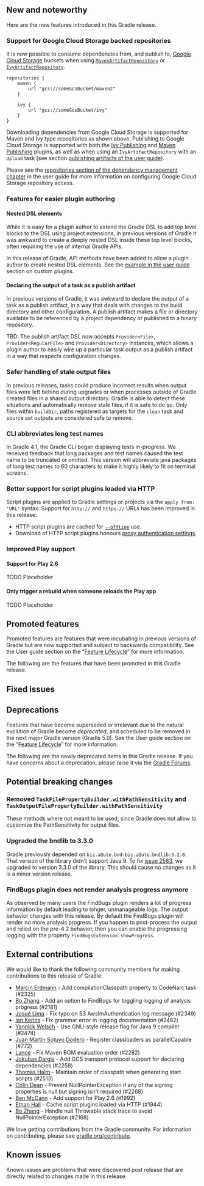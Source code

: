 ## New and noteworthy

Here are the new features introduced in this Gradle release.

<!--
IMPORTANT: if this is a patch release, ensure that a prominent link is included in the foreword to all releases of the same minor stream.
Add-->

<!--
### Example new and noteworthy
-->

### Support for Google Cloud Storage backed repositories

It is now possible to consume dependencies from, and publish to, [Google Cloud Storage](https://cloud.google.com/storage/) buckets when using [`MavenArtifactRepository`](dsl/org.gradle.api.artifacts.repositories.MavenArtifactRepository.html) or [`IvyArtifactRepository`](dsl/org.gradle.api.artifacts.repositories.IvyArtifactRepository.html).

    repositories {
        maven {
            url "gcs://someGcsBucket/maven2"
        }
    
        ivy {
            url "gcs://someGcsBucket/ivy"
        }
    }

Downloading dependencies from Google Cloud Storage is supported for Maven and Ivy type repositories as shown above. Publishing to Google Cloud Storage is supported with both the [Ivy Publishing](userguide/publishing_ivy.html) and [Maven Publishing](userguide/publishing_maven.html) plugins, as well as when using an `IvyArtifactRepository` with an `Upload` task (see section [publishing artifacts of the user guide](userguide/artifact_management.html#sec:publishing_artifacts)).

Please see the [repositories section of the dependency management chapter](userguide/dependency_management.html#sec:repositories) in the user guide for more information on configuring Google Cloud Storage repository access.

### Features for easier plugin authoring

#### Nested DSL elements

While it is easy for a plugin author to extend the Gradle DSL to add top level blocks to the DSL using project extensions, in previous versions of Gradle it was awkward to create a deeply nested DSL inside these top level blocks, often requiring the use of internal Gradle APIs.

In this release of Gradle, API methods have been added to allow a plugin author to create nested DSL elements. See the [example in the user guide](userguide/custom_plugins.html#sec:nested_dsl_elements) section on custom plugins.

#### Declaring the output of a task as a publish artifact

In previous versions of Gradle, it was awkward to declare the output of a task as a publish artifact, in a way that deals with changes to the build directory and other configuration. A publish artifact makes a file or directory available to be referenced by a project dependency or published to a binary repository.

TBD: The publish artifact DSL now accepts `Provider<File>`, `Provider<RegularFile>` and `Provider<Directory>` instances, which allows a plugin author to easily wire up a particular task output as a publish artifact in a way that respects configuration changes.

### Safer handling of stale output files

In previous releases, tasks could produce incorrect results when output files were left behind during upgrades or when processes outside of Gradle created files in a shared output directory.
Gradle is able to detect these situations and automatically remove stale files, if it is safe to do so.
Only files within `buildDir`, paths registered as targets for the `clean` task and source set outputs are considered safe to remove.

### CLI abbreviates long test names

In Gradle 4.1, the Gradle CLI began displaying tests in-progress. We received feedback that long packages and test names caused the test name to be truncated or omitted. This version will abbreviate java packages of long test names to 60 characters to make it highly likely to fit on terminal screens. 

### Better support for script plugins loaded via HTTP

Script plugins are applied to Gradle settings or projects via the `apply from: 'URL'` syntax. Support for `http://` and `https://` URLs has been improved in this release:

- HTTP script plugins are cached for [`--offline`](userguide/dependency_management.html#sub:cache_offline) use.
- Download of HTTP script plugins honours [proxy authentication settings](userguide/build_environment.html#sec:accessing_the_web_via_a_proxy).

### Improved Play support

#### Support for Play 2.6

TODO Placeholder

#### Only trigger a rebuild when someone reloads the Play app

TODO Placeholder

## Promoted features

Promoted features are features that were incubating in previous versions of Gradle but are now supported and subject to backwards compatibility.
See the User guide section on the “[Feature Lifecycle](userguide/feature_lifecycle.html)” for more information.

The following are the features that have been promoted in this Gradle release.

<!--
### Example promoted
-->

## Fixed issues

## Deprecations

Features that have become superseded or irrelevant due to the natural evolution of Gradle become *deprecated*, and scheduled to be removed
in the next major Gradle version (Gradle 5.0). See the User guide section on the “[Feature Lifecycle](userguide/feature_lifecycle.html)” for more information.

The following are the newly deprecated items in this Gradle release. If you have concerns about a deprecation, please raise it via the [Gradle Forums](https://discuss.gradle.org).

<!--
### Example deprecation
-->

## Potential breaking changes

### Removed `TaskFilePropertyBuilder.withPathSensitivity` and `TaskOutputFilePropertyBuilder.withPathSensitivity`

These methods where not meant to be used, since Gradle does not allow to customize the PathSensitivity for output files.

### Upgraded the bndlib to 3.3.0

Gradle previously depended on `biz.aQute.bnd:biz.aQute.bndlib:3.2.0`. That version of the library didn't support Java 9.
To fix [issue 2583](https://github.com/gradle/gradle/issues/2583), we upgraded to version 3.3.0 of the library. This
should cause no changes as it is a minor version release.

<!--
### Example breaking change
-->

### FindBugs plugin does not render analysis progress anymore

As observed by many users the FindBugs plugin renders a lot of progress information by default leading to longer, unmanageable logs. The output behavior changes with this release. By default the FindBugs plugin will render no more analysis progress. If you happen to post-process the output and relied on the pre-4.2 behavior, then you can enable the progressing logging with the property `FindBugsExtension.showProgress`.

## External contributions

We would like to thank the following community members for making contributions to this release of Gradle.

<!--
 - [Some person](https://github.com/some-person) - fixed some issue (GRADLE-1234)
-->
 - [Marcin Erdmann](https://github.com/erdi) - Add compilationClasspath property to CodeNarc task (#2325)
 - [Bo Zhang](https://github.com/blindpirate) - Add an option to FindBugs for toggling logging of analysis progress (#2181)
 - [Josué Lima](https://github.com/josuelima) - Fix typo on S3 AwsImAuthentication log message (#2349)
 - [Ian Kerins](https://github.com/CannedYerins) - Fix grammar error in logging documentation (#2482)
 - [Yannick Welsch](https://github.com/ywelsch) - Use GNU-style release flag for Java 9 compiler (#2474)
 - [Juan Martín Sotuyo Dodero](https://github.com/jsotuyod) - Register classloaders as parallelCapable (#772)
 - [Lance](https://github.com/uklance) - Fix Maven BOM evaluation order (#2282)
 - [Jokubas Dargis](https://github.com/eleventigerssc) - Add GCS transport protocol support for declaring dependencies (#2258)
 - [Thomas Halm](https://github.com/thhalm) - Maintain order of classpath when generating start scripts (#2513)
 - [Colin Dean](https://github.com/colindean) - Prevent NullPointerException if any of the signing properties is null but signing isn't required (#2268)
 - [Ben McCann](https://github.com/benmccann) - Add support for Play 2.6 (#1992)
 - [Ethan Hall](https://github.com/ethankhall) - Cache script plugins loaded via HTTP (#1944)
 - [Bo Zhang](https://github.com/blindpirate) - Handle null Throwable stack trace to avoid NullPointerException (#2168)

We love getting contributions from the Gradle community. For information on contributing, please see [gradle.org/contribute](https://gradle.org/contribute).

## Known issues

Known issues are problems that were discovered post release that are directly related to changes made in this release.
